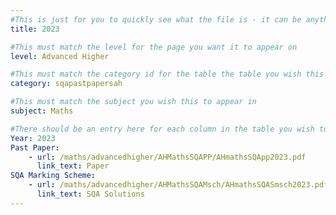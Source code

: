 ```yaml
---
#This is just for you to quickly see what the file is - it can be anything you want
title: 2023

#This must match the level for the page you want it to appear on
level: Advanced Higher

#This must match the category id for the table the table you wish this to appear in
category: sqapastpapersah

#This must match the subject you wish this to appear in
subject: Maths

#There should be an entry here for each column in the table you wish to populate:
Year: 2023
Past Paper:
    - url: /maths/advancedhigher/AHMathsSQAPP/AHmathsSQApp2023.pdf
      link_text: Paper
SQA Marking Scheme:
    - url: /maths/advancedhigher/AHMathsSQAMsch/AHmathsSQASmsch2023.pdf
      link_text: SQA Solutions
---
```


